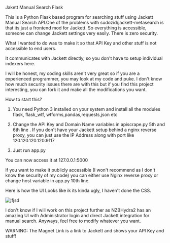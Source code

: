 Jakett Manual Search Flask

This is a Python Flask based program for searching stuff using Jackett Manual Search API.One of the problems with sudozid/jackett-metasearch is that its just a frontend mod for Jackett. So everything is accessible, someone can change Jackett settings very easily. There is zero security. 

What I wanted to do was to make it so that API Key and other stuff is not accessible to end users. 

It communicates with Jackett directly, so you don't have to setup individual indexers here.

I will be honest, my coding skills aren't very great so if you are a experienced programmer, you may look at my code and puke. I don't know how much security issues there are with this but if you find this project interesting, you can fork it and make all the modifications you want. 

How to start this?

1. You need Python 3 installed on your system and install all the modules flask, flask_wtf, wtforms,pandas,requests,json etc
2. Change the API Key and Domain Name variables in apiscrape.py 5th and 6th line . If you don't have your Jackett setup behind a nginx reverse proxy, you can just use the IP Address along with port like 120.120.120.120:9117 


4. Just run app.py 

You can now access it at 127.0.0.1:5000

If you want to make it publicly accessible (I won't recommend as I don't know the security of my code) you can either use Nginx reverse proxy or change host variable in app.py 10th line.

Here is how the UI Looks like ik its kinda ugly, I haven't done the CSS.

![jfjsd](https://user-images.githubusercontent.com/67092879/132982665-84297341-4631-42f8-a91c-0b159a3ef938.PNG)

I don't know if I will work on this project further as NZBHydra2 has an amazing UI with Administrator login and direct Jackett integration for manual search. Anyways, feel free to modify whatever you want.

WARNING: The Magnet Link is a link to Jackett and shows your API Key and stuff!
